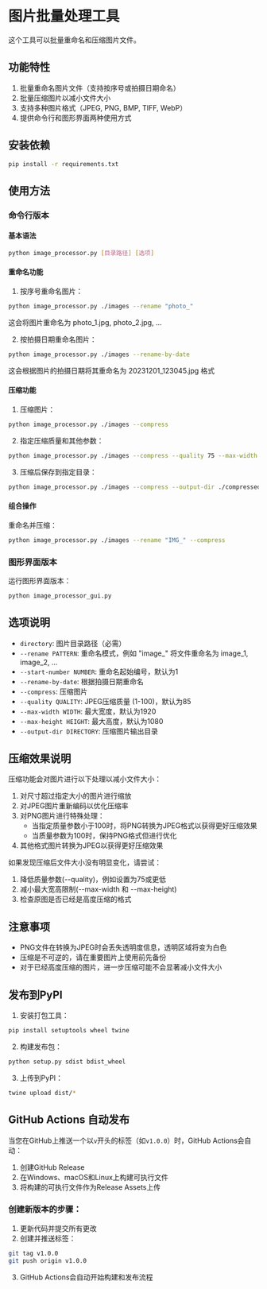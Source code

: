 # 图片批量处理工具

这个工具可以批量重命名和压缩图片文件。

## 功能特性

1. 批量重命名图片文件（支持按序号或拍摄日期命名）
2. 批量压缩图片以减小文件大小
3. 支持多种图片格式（JPEG, PNG, BMP, TIFF, WebP）
4. 提供命令行和图形界面两种使用方式

## 安装依赖

```bash
pip install -r requirements.txt
```

## 使用方法

### 命令行版本

#### 基本语法

```bash
python image_processor.py [目录路径] [选项]
```

#### 重命名功能

1. 按序号重命名图片：
```bash
python image_processor.py ./images --rename "photo_"
```
这会将图片重命名为 photo_1.jpg, photo_2.jpg, ...

2. 按拍摄日期重命名图片：
```bash
python image_processor.py ./images --rename-by-date
```
这会根据图片的拍摄日期将其重命名为 20231201_123045.jpg 格式

#### 压缩功能

1. 压缩图片：
```bash
python image_processor.py ./images --compress
```

2. 指定压缩质量和其他参数：
```bash
python image_processor.py ./images --compress --quality 75 --max-width 1280 --max-height 720
```

3. 压缩后保存到指定目录：
```bash
python image_processor.py ./images --compress --output-dir ./compressed
```

#### 组合操作

重命名并压缩：
```bash
python image_processor.py ./images --rename "IMG_" --compress
```

### 图形界面版本

运行图形界面版本：
```bash
python image_processor_gui.py
```

## 选项说明

- `directory`: 图片目录路径（必需）
- `--rename PATTERN`: 重命名模式，例如 "image_" 将文件重命名为 image_1, image_2, ...
- `--start-number NUMBER`: 重命名起始编号，默认为1
- `--rename-by-date`: 根据拍摄日期重命名
- `--compress`: 压缩图片
- `--quality QUALITY`: JPEG压缩质量 (1-100)，默认为85
- `--max-width WIDTH`: 最大宽度，默认为1920
- `--max-height HEIGHT`: 最大高度，默认为1080
- `--output-dir DIRECTORY`: 压缩图片输出目录

## 压缩效果说明

压缩功能会对图片进行以下处理以减小文件大小：

1. 对尺寸超过指定大小的图片进行缩放
2. 对JPEG图片重新编码以优化压缩率
3. 对PNG图片进行特殊处理：
   - 当指定质量参数小于100时，将PNG转换为JPEG格式以获得更好压缩效果
   - 当质量参数为100时，保持PNG格式但进行优化
4. 其他格式图片转换为JPEG以获得更好压缩效果

如果发现压缩后文件大小没有明显变化，请尝试：
1. 降低质量参数(--quality)，例如设置为75或更低
2. 减小最大宽高限制(--max-width 和 --max-height)
3. 检查原图是否已经是高度压缩的格式

## 注意事项

- PNG文件在转换为JPEG时会丢失透明度信息，透明区域将变为白色
- 压缩是不可逆的，请在重要图片上使用前先备份
- 对于已经高度压缩的图片，进一步压缩可能不会显著减小文件大小

## 发布到PyPI

1. 安装打包工具：
```bash
pip install setuptools wheel twine
```

2. 构建发布包：
```bash
python setup.py sdist bdist_wheel
```

3. 上传到PyPI：
```bash
twine upload dist/*
```

## GitHub Actions 自动发布

当您在GitHub上推送一个以`v`开头的标签（如`v1.0.0`）时，GitHub Actions会自动：

1. 创建GitHub Release
2. 在Windows、macOS和Linux上构建可执行文件
3. 将构建的可执行文件作为Release Assets上传

### 创建新版本的步骤：

1. 更新代码并提交所有更改
2. 创建并推送标签：
```bash
git tag v1.0.0
git push origin v1.0.0
```

3. GitHub Actions会自动开始构建和发布流程